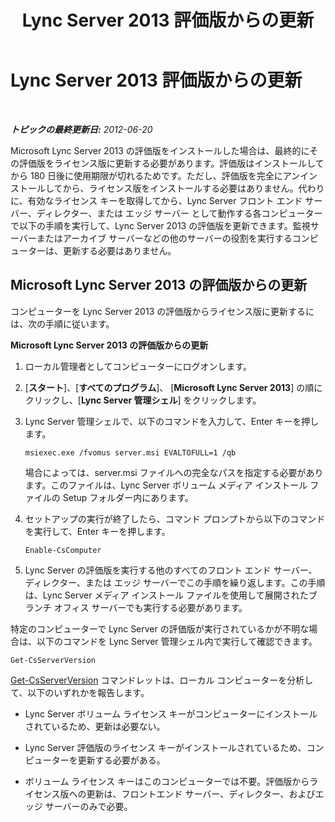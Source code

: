 ﻿---
title: Lync Server 2013 評価版からの更新
TOCTitle: Lync Server 2013 評価版からの更新
ms:assetid: 62a88180-4289-4a2a-9cb9-1b9899344a63
ms:mtpsurl: https://technet.microsoft.com/ja-jp/library/Gg521005(v=OCS.15)
ms:contentKeyID: 48272312
ms.date: 05/19/2016
mtps_version: v=OCS.15
ms.translationtype: HT
---

# Lync Server 2013 評価版からの更新

 

_**トピックの最終更新日:** 2012-06-20_

Microsoft Lync Server 2013 の評価版をインストールした場合は、最終的にその評価版をライセンス版に更新する必要があります。評価版はインストールしてから 180 日後に使用期限が切れるためです。ただし、評価版を完全にアンインストールしてから、ライセンス版をインストールする必要はありません。代わりに、有効なライセンス キーを取得してから、Lync Server フロント エンド サーバー、ディレクター、または エッジ サーバー として動作する各コンピューターで以下の手順を実行して、Lync Server 2013 の評価版を更新できます。監視サーバーまたはアーカイブ サーバーなどの他のサーバーの役割を実行するコンピューターは、更新する必要はありません。

## Microsoft Lync Server 2013 の評価版からの更新

コンピューターを Lync Server 2013 の評価版からライセンス版に更新するには、次の手順に従います。

**Microsoft Lync Server 2013 の評価版からの更新**

1.  ローカル管理者としてコンピューターにログオンします。

2.  \[**スタート**\]、\[**すべてのプログラム**\]、 \[**Microsoft Lync Server 2013**\] の順にクリックし、\[**Lync Server 管理シェル**\] をクリックします。

3.  Lync Server 管理シェルで、以下のコマンドを入力して、Enter キーを押します。
    
        msiexec.exe /fvomus server.msi EVALTOFULL=1 /qb
    
    場合によっては、server.msi ファイルへの完全なパスを指定する必要があります。このファイルは、Lync Server ボリューム メディア インストール ファイルの Setup フォルダー内にあります。

4.  セットアップの実行が終了したら、コマンド プロンプトから以下のコマンドを実行して、Enter キーを押します。
    
        Enable-CsComputer

5.  Lync Server の評価版を実行する他のすべてのフロント エンド サーバー、ディレクター、または エッジ サーバーでこの手順を繰り返します。この手順は、Lync Server メディア インストール ファイルを使用して展開されたブランチ オフィス サーバーでも実行する必要があります。

特定のコンピューターで Lync Server の評価版が実行されているかが不明な場合は、以下のコマンドを Lync Server 管理シェル内で実行して確認できます。

    Get-CsServerVersion

[Get-CsServerVersion](https://docs.microsoft.com/en-us/powershell/module/skype/Get-CsServerVersion) コマンドレットは、ローカル コンピューターを分析して、以下のいずれかを報告します。

  - Lync Server ボリューム ライセンス キーがコンピューターにインストールされているため、更新は必要ない。

  - Lync Server 評価版のライセンス キーがインストールされているため、コンピューターを更新する必要がある。

  - ボリューム ライセンス キーはこのコンピューターでは不要。評価版からライセンス版への更新は、フロントエンド サーバー、ディレクター、およびエッジ サーバーのみで必要。


